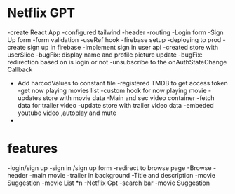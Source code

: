 # Netflix GPT

-create React App
-configured tailwind
-header
-routing
-Login form
-Sign Up form
-form validation
-useRef hook
-firebase setup
-deploying to prod
-create sign up in firebase
-implement sign in user api
-created store with userSlice
-bugFix: display name and profile picture update
-bugFix: redirection based on is login or not
-unsubscribe to the onAuthStateChange Callback
- Add harcodValues to constant file
-registered TMDB to get access token
-get now playing movies list 
-custom hook for now playing movie
-updates store with movie data
-Main and sec video container
-fetch data for trailer video
-update store with trailer video data
-embeded youtube video ,autoplay and mute
-


# features

-login/sign up
-sign in /sign up form
-redirect to browse page
-Browse
-header
-main movie
-trailer in background
-Title and description
-movie Suggestion
-movie List \*n
-Netflix Gpt
-search bar
-movie Suggestion
